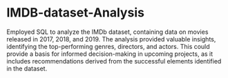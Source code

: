 # IMDB-dataset-Analysis

Employed SQL to analyze the IMDb dataset, containing data on movies released in 2017, 2018, and 2019. The analysis provided valuable insights, identifying the top-performing genres, directors, and actors. This could provide a basis for informed decision-making in upcoming projects, as it includes recommendations derived from the successful elements identified in the dataset.
